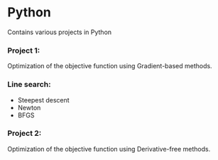 # Python
Contains various projects in Python 

### Project 1:
Optimization of the objective function using Gradient-based methods.
###  Line search:
* Steepest descent
* Newton
* BFGS

### Project 2:
Optimization of the objective function using Derivative-free methods.
